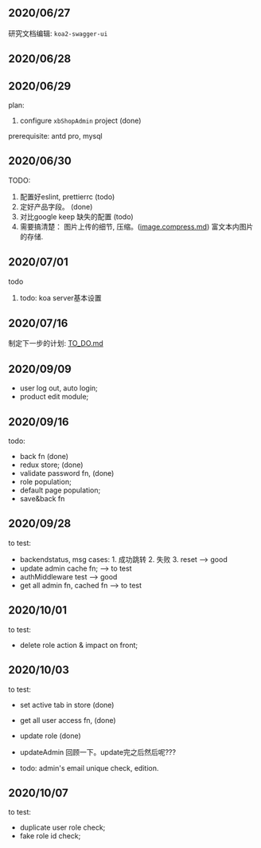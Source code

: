 <!-- 
 dev daily roadmap
 -->
## 2020/06/27
研究文档编辑: `koa2-swagger-ui`

## 2020/06/28

## 2020/06/29
plan:
1. configure `xbShopAdmin` project (done)

prerequisite: antd pro, mysql

## 2020/06/30
TODO:
1. 配置好eslint, prettierrc (todo)
2. 定好产品字段。 (done)
3. 对比google keep 缺失的配置 (todo)
4. 需要搞清楚： 图片上传的细节, 压缩。([image.compress.md](./solutions/image.compress.md))
   富文本内图片的存储.

## 2020/07/01
todo
1. todo: koa server基本设置

## 2020/07/16
制定下一步的计划: [TO_DO.md](./todo/TO_DO.md)

## 2020/09/09
- user log out, auto login;
- product edit module;

## 2020/09/16
todo:
- back fn (done)
- redux store; (done)
- validate password fn, (done)
- role population;
- default page population;
- save&back fn

## 2020/09/28
to test:
- backendstatus, msg cases: 1. 成功跳转 2. 失败 3. reset --> good
- update admin cache fn; --> to test
- authMiddleware test --> good
- get all admin fn, cached fn --> to test

## 2020/10/01
to test:
- delete role action & impact on front;

## 2020/10/03
to test:
- set active tab in store (done)
- get all user access fn, (done)
- update role (done) 

- updateAdmin 回顾一下。update完之后然后呢???
- todo: admin's email unique check,  edition. 

## 2020/10/07
to test:
- duplicate user role check;
- fake role id check;